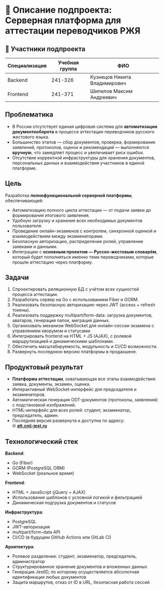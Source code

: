 # 📘 Описание подпроекта: Серверная платформа для аттестации переводчиков РЖЯ

## 👥 Участники подпроекта

| Специализация | Учебная группа | ФИО                             |
|----------------|----------------|----------------------------------|
| Backend        | 241-326        | Кузнецов Никита Владимирович    |
| Frontend       | 241-371        | Шипилов Максим Андреевич        |

## Проблематика

- В России отсутствует единая цифровая система для **автоматизации документооборота** в процессе аттестации переводчиков русского жестового языка.
- Большинство этапов — сбор документов, проверка, формирование заявлений, протоколов, оценок и рекомендаций — выполняются **вручную**, что замедляет процесс и увеличивает риск ошибок.
- Отсутствие корректной инфраструктуры для хранения документов, персональных данных и взаимодействия участников в единой платформе.

## Цель

Разработка **полнофункциональной серверной платформы**, обеспечивающей:

- Автоматизацию полного цикла аттестации — от подачи заявки до формирования итогового заявления.
- Удобную загрузку и хранение всех необходимых документов пользователя.
- Проведение онлайн-экзаменов с контролем, синхронной оценкой и взаимодействием между экзаменаторами.
- Безопасную авторизацию, распределение ролей, управление заявками и данными.
- Интеграцию с **основным проектом — Русско-жестовым словарём**, который будет пополняться именно теми переводчиками, которые прошли аттестацию через платформу.

## Задачи

1. Спроектировать реляционную БД с учётом всех сущностей процесса аттестации.
2. Разработать сервер на Go с использованием Fiber и GORM.
3. Реализовать безопасную авторизацию через JWT (access + refresh токены).
4. Реализовать поддержку multipart/form-data: загрузка документов, аватаров, генерация папок, миграция данных.
5. Организовать механизм WebSocket для онлайн-сессии экзамена с управлением кворумом и статусами.
6. Интегрировать frontend на HTML + JS (AJAX), с ролевой маршрутизацией и динамическими шаблонами.
7. Обеспечить масштабируемость, модульность и CI/CD возможности.
8. Развернуть последнюю версию платформы в продакшене.

## Продуктовый результат

- **Платформа аттестации**, охватывающая все этапы взаимодействия: заявка, документы, экзамен, оценка.
- Интерактивный WebSocket-интерфейс для председателя и экзаменаторов.
- Автоматическая генерация ODT-документов (протоколы, заявления) с подстановкой изображений.
- HTML-интерфейс для всех ролей: студент, экзаменатор, председатель, админ.
- Последняя версия развернута и доступна по адресу:  
  🌐 **[att.cnii-jest.ru](https://att.cnii-jest.ru)**

## Технологический стек

**Backend**:
- Go (Fiber)
- GORM (PostgreSQL ORM)
- WebSocket (реальное время)

**Frontend**:
- HTML + JavaScript (jQuery + AJAX)
- Использование шаблонов с условной логикой и фильтрацией
- Динамическая подгрузка документов и статусов

**Инфраструктура**:
- PostgreSQL
- JWT-авторизация
- multipart/form-data API
- CI/CD (в будущем GitHub Actions или GitLab CI)

**Архитектура**:
- Ролевое разделение: студент, экзаменатор, председатель, администратор
- Структурированное хранение документов и вложенных данных
- Генерация JestID, по которому осуществляется абсолютная идентификация любых документов
- Защита маршрутов, отказ от ID в URL, безопасная работа сессий

